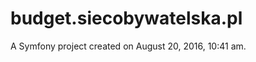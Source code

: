 budget.siecobywatelska.pl
=========================

A Symfony project created on August 20, 2016, 10:41 am.
